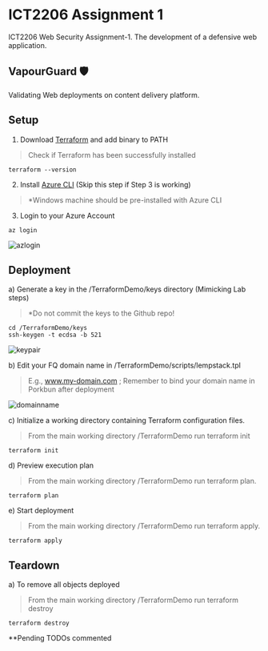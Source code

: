 # ICT2206 Assignment 1
ICT2206 Web Security Assignment-1. The development of a defensive web application.

## VapourGuard 🛡️
Validating Web deployments on content delivery platform.

## Setup
1. Download [Terraform](https://learn.hashicorp.com/tutorials/terraform/install-cli) and add binary to PATH <br />
> Check if Terraform has been successfully installed <br />
```
terraform --version
```
2. Install [Azure CLI](https://developer.hashicorp.com/terraform/downloads) (Skip this step if Step 3 is working)
> *Windows machine should be pre-installed with Azure CLI

3. Login to your Azure Account
```
az login
```
![azlogin](https://github.com/mingwei1744/ICT2206-VapourGuard/blob/main/Images/azlogin.png)

## Deployment
a) Generate a key in the /TerraformDemo/keys directory (Mimicking Lab steps)
> *Do not commit the keys to the Github repo! 
```
cd /TerraformDemo/keys
ssh-keygen -t ecdsa -b 521
```
![keypair](https://github.com/mingwei1744/ICT2206-VapourGuard/blob/main/Images/keypair.png)

b) Edit your FQ domain name in /TerraformDemo/scripts/lempstack.tpl
> E.g., www.my-domain.com ; Remember to bind your domain name in Porkbun after deployment

![domainname](https://github.com/mingwei1744/ICT2206-VapourGuard/blob/main/Images/domain.png)

c) Initialize a working directory containing Terraform configuration files.
> From the main working directory /TerraformDemo run terraform init
```
terraform init
```

d) Preview execution plan
> From the main working directory /TerraformDemo run terraform plan.
```
terraform plan
```

e) Start deployment
> From the main working directory /TerraformDemo run terraform apply.
```
terraform apply
```

## Teardown
a) To remove all objects deployed
> From the main working directory /TerraformDemo run terraform destroy
```
terraform destroy
```


**Pending TODOs commented
